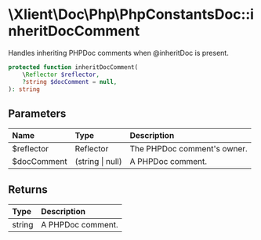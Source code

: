 # \\Xlient\\Doc\\Php\\PhpConstantsDoc::inheritDocComment

Handles inheriting PHPDoc comments when @inheritDoc is present.

```php
protected function inheritDocComment(
    \Reflector $reflector,
    ?string $docComment = null,
): string
```

## Parameters

| Name | Type | Description |
| :--- | :--- | :--- |
| $reflector | Reflector | The PHPDoc comment's owner. |
| $docComment | \(string \| null\) | A PHPDoc comment. |

## Returns

| Type | Description |
| :--- | :--- |
| string | A PHPDoc comment. |
